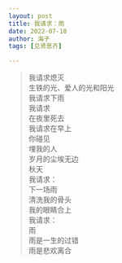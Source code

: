 ```yaml
---
layout: post
title: 我请求：雨
date: 2022-07-18
author: 海子
tags: [见贤思齐]

---
```


> 我请求熄灭<br>生铁的光、爱人的光和阳光<br>我请求下雨<br>我请求<br>在夜里死去<br>我请求在早上<br>你碰见<br>埋我的人<br>岁月的尘埃无边<br>秋天<br>我请求：<br>下一场雨<br>清洗我的骨头<br>我的眼睛合上<br>我请求：<br>雨<br>雨是一生的过错<br>雨是悲欢离合